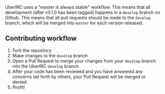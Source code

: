 UberIRC uses a "master is always stable" workflow. This means that all development (after v0.1.0 has been tagged) happens in a `develop` branch on Github. This means that all pull requests should be made to the `develop` branch, which will be merged into `master` for each version released.

## Contributing workflow
1. Fork the repository
2. Make changes to the `develop` branch
3. Open a Pull Request to merge your changes from your `develop` branch into the UberIRC `develop` branch
4. After your code has been reviewed and you have answered any concerns set forth by others, your Pull Request will be merged or denied.
5.  Profit!

